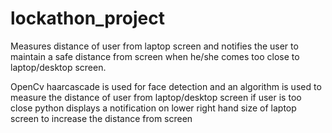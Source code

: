 # lockathon_project
Measures distance of user from laptop screen and notifies the user to maintain a safe distance from screen when he/she comes too close to laptop/desktop screen.

OpenCv haarcascade is used for face detection and an algorithm is used to measure the distance of user from laptop/desktop screen
 if user is too close python displays a notification on lower right hand size of laptop screen to increase the distance from screen
 

